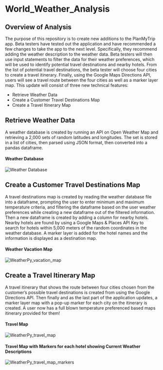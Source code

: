 # World_Weather_Analysis
## Overview of Analysis
The purpose of this repository is to create new additions to the PlanMyTrip app. Beta testers have tested out the application and have recommended a few changes to take the app to the next level. Specifically, they recommend adding the weather description to the weather data. Beta testers will then use input statements to filter the data for their weather preferences, which will be used to identify potential travel destinations and nearby hotels. From the list of potential travel destinations, the beta tester will choose four cities to create a travel itinerary. Finally, using the Google Maps Directions API, users will see a travel route between the four cities as well as a marker layer map. This update will consist of three new technical features: 
- Retrieve Weather Data
- Create a Customer Travel Destinations Map
- Create a Travel Itinerary Map

## Retrieve Weather Data
A weather database is created by running an API on Open Weather Map and retrieving a 2,000 sets of random latitudes and longitudes. The set is stored in a list of cities, then parsed using JSON format, then converted into a pandas dataframe. 
#### Weather Database
![Weather Database](https://user-images.githubusercontent.com/73972332/104137939-6fec1300-5355-11eb-9b6f-48158e33ba50.png)
## Create a Customer Travel Destinations Map
A travel destinations map is created by reading the weather database file into a dataframe, prompting the user to enter minimum and maximum temperature criteria, and filtering the dataframe based on the user weather preferences while creating a new dataframe out of the filtered information. Then a new dataframe is created by adding a column for nearby hotels. Nearby hotels are found by using a Google Maps & Places API Key to search for hotels within 5,000 meters of the random coordinates in the weather database. A marker layer is added for the hotel names and the information is displayed as a destination map. 
#### Weather Vacation Map
![WeatherPy_vacation_map](https://user-images.githubusercontent.com/73972332/104138061-6adb9380-5356-11eb-9593-891ce62cd7a2.png)
## Create a Travel Itinerary Map
A travel itinerary that shows the route between four cities chosen from the customer’s possible travel destinations is created from using the Google Directions API. Then finally and as the last part of the application updates, a marker layer map with a pop-up marker for each city on the itinerary is created. A user now has a full blown temperature preferenced based maps itinerary provided for them! 
#### Travel Map
![WeatherPy_travel_map](https://user-images.githubusercontent.com/73972332/104138373-8e074280-5358-11eb-9d68-d4479c599845.png)
#### Travel Map with Markers for each hotel showing Current Weather Descriptions
![WeatherPy_travel_map_markers](https://user-images.githubusercontent.com/73972332/104138391-a0817c00-5358-11eb-9dc1-ac38933b15dc.png)
